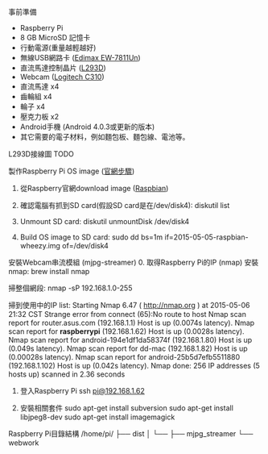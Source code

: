 事前準備
* Raspberry Pi
* 8 GB MicroSD 記憶卡
* 行動電源(重量越輕越好)
* 無線USB網路卡 ([Edimax EW-7811Un](http://www.edimax.com.tw/tw/produce_detail.php?pd_id=301&pl1_id=1&pl2_id=68))
* 直流馬達控制晶片 ([L293D](http://www.ti.com/lit/ds/symlink/l293.pdf))
* Webcam ([Logitech C310](http://www.logitech.com/zh-tw/product/hd-webcam-c310))
* 直流馬達 x4
* 齒輪組 x4
* 輪子 x4
* 壓克力板 x2
* Android手機 (Android 4.0.3或更新的版本)
* 其它需要的電子材料，例如麵包板、麵包線、電池等。

L293D接線圖
TODO

製作Raspberry Pi OS image ([官網步驟](https://www.raspberrypi.org/documentation/installation/installing-images/mac.md))
1. 從Raspberry官網download image ([Raspbian](http://downloads.raspberrypi.org/raspbian_latest))

2. 確認電腦有抓到SD card(假設SD card是在/dev/disk4):
   diskutil list

3. Unmount SD card:
   diskutil unmountDisk /dev/disk4

4. Build OS image to SD card:
   sudo dd bs=1m if=2015-05-05-raspbian-wheezy.img of=/dev/disk4

安裝Webcam串流模組 (mjpg-streamer)
0. 取得Raspberry Pi的IP (nmap)
   安裝nmap:
   brew install nmap

   掃整個網段:
   nmap -sP 192.168.1.0-255

   掃到使用中的IP list:
   Starting Nmap 6.47 ( http://nmap.org ) at 2015-05-06 21:32 CST
   Strange error from connect (65):No route to host
   Nmap scan report for router.asus.com (192.168.1.1)
   Host is up (0.0074s latency).
   Nmap scan report for **raspberrypi** (192.168.1.62)
   Host is up (0.0028s latency).
   Nmap scan report for android-194e1df1da58374f (192.168.1.80)
   Host is up (0.049s latency).
   Nmap scan report for dd-mac (192.168.1.82)
   Host is up (0.00028s latency).
   Nmap scan report for android-25b5d7efb5511880 (192.168.1.102)
   Host is up (0.042s latency).
   Nmap done: 256 IP addresses (5 hosts up) scanned in 2.36 seconds

1. 登入Raspberry Pi
   ssh pi@192.168.1.62

2. 安裝相關套件
   sudo apt-get install subversion
   sudo apt-get install libjpeg8-dev
   sudo apt-get install imagemagick

Raspberry Pi目錄結構
/home/pi/
        ├── dist
        │     └── 
        ├── mjpg_streamer
        └── webwork
